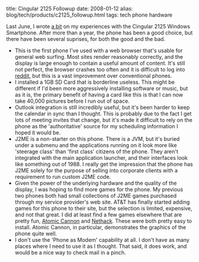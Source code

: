 title: Cingular 2125 Followup
date: 2008-01-12
alias: blog/tech/products/c2125_followup.html
tags: tech phone hardware

Last June, I wrote <a href="http://www.mschaef.com/blog/tech/products/c2125.txt">a bit</a>
on my experiences with the Cingular 2125 Windows Smartphone. After more than a year, the 
phone has been a good choice, but there have been several suprises, for both the good and 
the bad.

* This is the first phone I've used with a web browser that's usable for general web surfing. Most sites render reasonably correctly, and the display is large enough to contain a useful amount of content. It's still not perfect, the browser crashes too often and it is difficult to log into <a href="http://reddit.com/">reddit</a>, but this is a vast improvement over conventional phones.
* I installed a 1GB SD Card that is borderline useless. This might be different if I'd been more aggressively installing software or music, but as it is, the primary benefit of having a card like this is that I can now take 40,000 pictures before I run out of space.
* Outlook integration is still incredibly useful, but it's been harder to keep the calendar in sync than I thought. This is probably due to the fact I get lots of meeting invites that change, but it's made it difficult to rely on the phone as the 'authoritative' source for my scheduling information I hoped it would be.
* J2ME is a non-starter on this phone. There is a JVM, but it's buried under a submenu and the applications running on it look more like 'steerage class' than 'first class' citizens of the phone. They aren't integrated with the main application launcher, and their interfaces look like something out of 1988. I really get the impression that the phone has J2ME solely for the  purpose of selling into corporate clients with a requirement to run custom J2ME code.
* Given the power of the underlying hardware and the quality of the display, I was hoping to find more games for the phone. My previous two phones both had small collections of J2ME games purchased through my service provider's web site. AT&T has finally started adding games for this phone to their site, but the selection is limited, expensive, and not that great. I did at least find a few games elsewhere that are pretty fun, <a href="http://www.isotope244.com/atomic_cannon_pocket.html"> Atomic Cannon</a> and <a href="http://www.nethack.org/v343/ports/download-wince.html"> Nethack</a>. These were both pretty easy to install. Atomic Cannon, in particular, demonstrates the graphics of the phone quite well.
* I don't use the 'Phone as Modem' capability at all. I don't have as many places where I need to use it as I thought. That said, it does work, and would be a nice way to check mail in a pinch.

